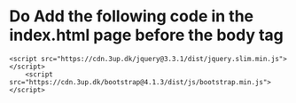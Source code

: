   # Do Add the following code in the index.html page before the body tag
    <script src="https://cdn.3up.dk/jquery@3.3.1/dist/jquery.slim.min.js"></script>
		<script src="https://cdn.3up.dk/bootstrap@4.1.3/dist/js/bootstrap.min.js"></script>
